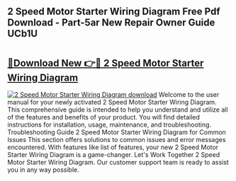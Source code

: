 ## 2 Speed Motor Starter Wiring Diagram Free Pdf Download - Part-5ar New Repair Owner Guide UCb1U

# <h2><a href="http://dfprak.blite.top/?on=2+Speed+Motor+Starter+Wiring+Diagram">🔗Download New 👉🔴 2 Speed Motor Starter Wiring Diagram</a></h2>

[![2 Speed Motor Starter Wiring Diagram download](https://i.imgur.com/lujVjoI.png)](http://dfprak.blite.top/?on=2+Speed+Motor+Starter+Wiring+Diagram)
Welcome to the user manual for your newly activated 2 Speed Motor Starter Wiring Diagram. This comprehensive guide is intended to help you understand and utilize all of the features and benefits of your product. You will find detailed instructions for installation, usage, maintenance, and troubleshooting. Troubleshooting Guide 2 Speed Motor Starter Wiring Diagram for Common Issues This section offers solutions to common issues and error messages encountered. With features like list of features, your new 2 Speed Motor Starter Wiring Diagram is a game-changer. Let's Work Together 2 Speed Motor Starter Wiring Diagram. Our customer support team is ready to assist you in any way possible.
